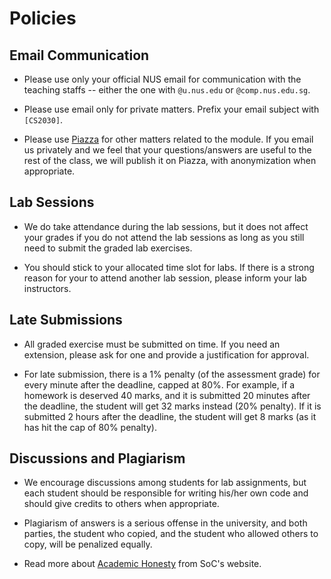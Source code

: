 # Policies

## Email Communication

* Please use only your official NUS email for communication with the teaching staffs -- either the one with `@u.nus.edu` or `@comp.nus.edu.sg`.  

* Please use email only for private matters.  Prefix your email subject with `[CS2030]`.

* Please use [Piazza](https://piazza.com/class/j63m6jbocil42) for other matters related to the module.  If you email us privately and we feel that your questions/answers are useful to the rest of the class, we will publish it on Piazza, with anonymization when appropriate.

## Lab Sessions

* We do take attendance during the lab sessions, but it does not affect your grades if you do not attend the lab sessions as long as you still need to submit the graded lab exercises.  

* You should stick to your allocated time slot for labs.  If there is a strong reason for your to attend another lab session, please inform your lab instructors.

## Late Submissions

* All graded exercise must be submitted on time.  If you need an extension, please ask for one and provide a justification for approval.  

* For late submission, there is a 1% penalty (of the assessment grade) for every minute after the deadline, capped at 80%.  For example, if a homework is deserved 40 marks, and it is submitted 20 minutes after the deadline, the student will get 32 marks instead (20% penalty).  If it is submitted 2 hours after the deadline, the student will get 8 marks (as it has hit the cap of 80% penalty).

## Discussions and Plagiarism

* We encourage discussions among students for lab assignments, but each student should be responsible for writing his/her own code and should give credits to others when appropriate.  

* Plagiarism of answers is a serious offense in the university, and both parties, the student who copied, and the student who allowed others to copy, will be penalized equally.

* Read more about [Academic Honesty](http://www.comp.nus.edu.sg/cug/plagiarism) from SoC's website.
